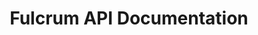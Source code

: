 ---
title: Fulcrum API Documentation

language_tabs:
  - shell : curl
  - ruby : Ruby
  - php : PHP
  - python : Python
  - csharp : C#
  - javascript : Node.js

toc_footers:
  - <a href='https://luc.id/fulcrum/'>Get access to Fulcrum APIs</a>

includes:
  - introduction/introduction
  - introduction/guides
  - introduction/resources
  - introduction/environments
  - introduction/authentication
  - introduction/interacting
  - introduction/status-codes
  - introduction/changelog
  - introduction/glossary
  - lookup/introduction
  - lookup/definitions
  - lookup/question-library
  - supply/introduction
  - supply/surveys
  - supply/groups
  - supply/qualifications
  - supply/quotas
  - supply/entry-links
  - supply/statistics
  - supply/recruit
  - supply/recontact
  - demand/introduction
  - demand/surveys
  - demand/qualifications
  - demand/quotas
  - demand/exchange-templates
  - demand/exchange-groups
  - demand/allocations
  - demand/entry-links
  - demand/feasibility
  - demand/recontact
  - guides/introduction
  - guides/supply
  - guides/demand
  
search: true
---